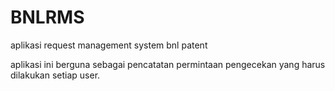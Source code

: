 # BNLRMS
aplikasi request management system bnl patent

aplikasi ini berguna sebagai pencatatan permintaan pengecekan yang harus dilakukan setiap user.
